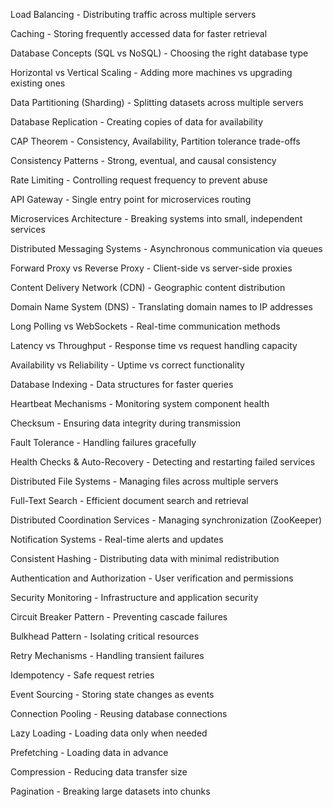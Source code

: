 Load Balancing - Distributing traffic across multiple servers

Caching - Storing frequently accessed data for faster retrieval

Database Concepts (SQL vs NoSQL) - Choosing the right database type

Horizontal vs Vertical Scaling - Adding more machines vs upgrading existing ones

Data Partitioning (Sharding) - Splitting datasets across multiple servers

Database Replication - Creating copies of data for availability

CAP Theorem - Consistency, Availability, Partition tolerance trade-offs

Consistency Patterns - Strong, eventual, and causal consistency

Rate Limiting - Controlling request frequency to prevent abuse

API Gateway - Single entry point for microservices routing

Microservices Architecture - Breaking systems into small, independent services

Distributed Messaging Systems - Asynchronous communication via queues

Forward Proxy vs Reverse Proxy - Client-side vs server-side proxies

Content Delivery Network (CDN) - Geographic content distribution

Domain Name System (DNS) - Translating domain names to IP addresses

Long Polling vs WebSockets - Real-time communication methods

Latency vs Throughput - Response time vs request handling capacity

Availability vs Reliability - Uptime vs correct functionality

Database Indexing - Data structures for faster queries

Heartbeat Mechanisms - Monitoring system component health

Checksum - Ensuring data integrity during transmission

Fault Tolerance - Handling failures gracefully

Health Checks & Auto-Recovery - Detecting and restarting failed services

Distributed File Systems - Managing files across multiple servers

Full-Text Search - Efficient document search and retrieval

Distributed Coordination Services - Managing synchronization (ZooKeeper)

Notification Systems - Real-time alerts and updates

Consistent Hashing - Distributing data with minimal redistribution

Authentication and Authorization - User verification and permissions

Security Monitoring - Infrastructure and application security

Circuit Breaker Pattern - Preventing cascade failures

Bulkhead Pattern - Isolating critical resources

Retry Mechanisms - Handling transient failures

Idempotency - Safe request retries

Event Sourcing - Storing state changes as events

Connection Pooling - Reusing database connections

Lazy Loading - Loading data only when needed

Prefetching - Loading data in advance

Compression - Reducing data transfer size

Pagination - Breaking large datasets into chunks